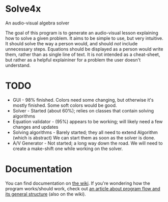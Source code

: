 Solve4x
=======
An audio-visual algebra solver

The goal of this program is to generate an audio-visual lesson explaining how to solve a given problem. It aims to be simple to use, but very intuitive. It should solve the way a person would, and should _not_ include unnecessary steps. Equations should be displayed as a person would write them, rather than as single line of text. It is not intended as a cheat-sheet, but rather as a helpful explaininer for a problem the user doesn't understand.

TODO
====
* GUI - 98% finished.  Colors need some changing, but otherwise it's mostly finished. Some soft colors would be good.
* Solver - Started (about 60%); relies on classes that contain solving algorithms  
* Equation validator - (95%) appears to be working; will likely need a few changes and updates  
* Solving algorithms - Barely started; they all need to extend Algorithm (which is abstract)  We can start them as soon as the solver is done.
* A/V Generator - Not started; a long way down the road. We will need to create a make-shift one while working on the solver.

Documentation
=============
You can find documentation on [the wiki](https://github.com/Nateowami/Solve4x/wiki). If you're wondering how the program works/should work, check out [an article about program flow and its general structure](https://github.com/Nateowami/Solve4x/wiki/Program-Flow) (also on the wiki).
